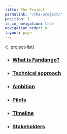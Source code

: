 ```yaml
---
title: The Project
permalink: "/the-project/"
position: 3
is_in_navigation: true
navigation_order: 0
layout: page
---
```


{: .project-list}
- ### [What is Fandango?](/the-project/what-is-fandango/)
- ### [Technical approach](/the-project/technical-approach/)
- ### [Ambition](/the-project/ambition/)
- ### [Pilots](/the-project/pilots/)
- ### [Timeline](/the-project/timeline/)
- ### [Stakeholders](/the-project/stakeholders/)
